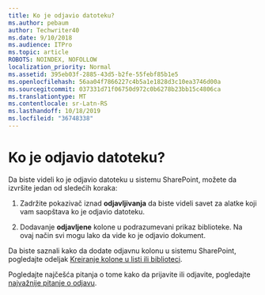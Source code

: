 ```yaml
---
title: Ko je odjavio datoteku?
ms.author: pebaum
author: Techwriter40
ms.date: 9/10/2018
ms.audience: ITPro
ms.topic: article
ROBOTS: NOINDEX, NOFOLLOW
localization_priority: Normal
ms.assetid: 395eb03f-2885-43d5-b2fe-55febf85b1e5
ms.openlocfilehash: 56aa04f7866227c4b5a1e1828d3c10ea3746d00a
ms.sourcegitcommit: 037331d71f06750d972c0b6278b23bb15c4806ca
ms.translationtype: MT
ms.contentlocale: sr-Latn-RS
ms.lasthandoff: 10/18/2019
ms.locfileid: "36748338"
---
```

# <a name="who-has-a-file-checked-out"></a>Ko je odjavio datoteku?

Da biste videli ko je odjavio datoteku u sistemu SharePoint, možete da izvršite jedan od sledećih koraka:
  
1. Zadržite pokazivač iznad **odjavljivanja** da biste videli savet za alatke koji vam saopštava ko je odjavio datoteku. 
    
2. Dodavanje **odjavljene** kolone u podrazumevani prikaz biblioteke. Na ovaj način svi mogu lako da vide ko je odjavio dokument. 
    
Da biste saznali kako da dodate odjavnu kolonu u sistemu SharePoint, pogledajte odeljak [Kreiranje kolone u listi ili biblioteci](https://go.microsoft.com/fwlink/?linkid=2019591). 
  
Pogledajte najčešća pitanja o tome kako da prijavite ili odjavite, pogledajte [najvažnije pitanje o odjavu](https://go.microsoft.com/fwlink/?linkid=2018786).
  

